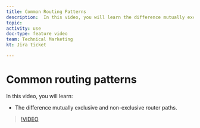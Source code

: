 ```yaml
---
title: Common Routing Patterns
description:  In this video, you will learn the difference mutually exclusive and non-exclusive router paths in [!DNL Adobe Workfront Fusion].
topic: 
activity: use
doc-type: feature video
team: Technical Marketing
kt: Jira ticket 

---
```

# Common routing patterns

In this video, you will learn:

* The difference mutually exclusive and non-exclusive router paths.

>[!VIDEO](https://video.tv.adobe.com/v/335273/?quality=12)
